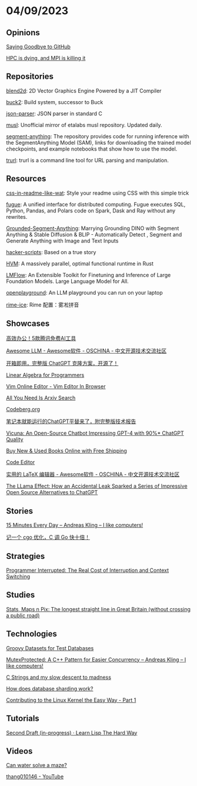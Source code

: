 # 04/09/2023

## Opinions
[Saying Goodbye to GitHub](https://ersei.net/en/blog/bye-bye-github)

[HPC is dying, and MPI is killing it](https://www.dursi.ca/post/hpc-is-dying-and-mpi-is-killing-it)

## Repositories
[blend2d](https://github.com/blend2d/blend2d): 2D Vector Graphics Engine Powered by a JIT Compiler

[buck2](https://github.com/facebook/buck2): Build system, successor to Buck

[json-parser](https://github.com/Barenboim/json-parser): JSON parser in standard C

[musl](https://github.com/bminor/musl): Unofficial mirror of etalabs musl repository. Updated daily.

[segment-anything](https://github.com/facebookresearch/segment-anything): The repository provides code for running inference with the SegmentAnything Model (SAM), links for downloading the trained model checkpoints, and example notebooks that show how to use the model.

[trurl](https://github.com/curl/trurl): trurl is a command line tool for URL parsing and manipulation.

## Resources
[css-in-readme-like-wat](https://github.com/sindresorhus/css-in-readme-like-wat): Style your readme using CSS with this simple trick

[fugue](https://github.com/fugue-project/fugue): A unified interface for distributed computing. Fugue executes SQL, Python, Pandas, and Polars code on Spark, Dask and Ray without any rewrites.

[Grounded-Segment-Anything](https://github.com/IDEA-Research/Grounded-Segment-Anything): Marrying Grounding DINO with Segment Anything & Stable Diffusion & BLIP - Automatically Detect , Segment and Generate Anything with Image and Text Inputs

[hacker-scripts](https://github.com/NARKOZ/hacker-scripts): Based on a true story

[HVM](https://github.com/HigherOrderCO/HVM): A massively parallel, optimal functional runtime in Rust

[LMFlow](https://github.com/OptimalScale/LMFlow): An Extensible Toolkit for Finetuning and Inference of Large Foundation Models. Large Language Model for All.

[openplayground](https://github.com/nat/openplayground): An LLM playground you can run on your laptop

[rime-ice](https://github.com/iDvel/rime-ice): Rime 配置：雾凇拼音

## Showcases
[高效办公！5款腾讯免费AI工具](https://mp.weixin.qq.com/s/K3PAKyAWcXkDi-pLvXFqBg)

[Awesome LLM - Awesome软件 - OSCHINA - 中文开源技术交流社区](https://www.oschina.net/project/awesome?columnId=51)

[开箱即用，完整版 ChatGPT 克隆方案，开源了！](https://mp.weixin.qq.com/s/C9b_oZu9jpw0oObEuDmd9w)

[Linear Algebra for Programmers](https://www.linearalgebraforprogrammers.com/)

[Vim Online Editor - Vim Editor In Browser](https://www.vimonlineeditor.com/)

[All You Need Is Arxiv Search](https://www.arxiv.dev/)

[Codeberg.org](https://codeberg.org/)

[笔记本就能运行的ChatGPT平替来了，附完整版技术报告](https://mp.weixin.qq.com/s/crpG4dtfQFe3Q7hR3oeyxQ)

[Vicuna: An Open-Source Chatbot Impressing GPT-4 with 90%* ChatGPT Quality](https://vicuna.lmsys.org/)

[Buy New & Used Books Online with Free Shipping](https://www.betterworldbooks.com/)

[Code Editor](https://editor.raspberrypi.org/)

[实用的 LaTeX 编辑器 - Awesome软件 - OSCHINA - 中文开源技术交流社区](https://www.oschina.net/project/awesome?columnId=52)

[The LLama Effect: How an Accidental Leak Sparked a Series of Impressive Open Source Alternatives to ChatGPT](https://thesequence.substack.com/p/the-llama-effect-how-an-accidental)

## Stories
[15 Minutes Every Day – Andreas Kling – I like computers!](https://awesomekling.github.io/15-minutes-every-day/)

[记一个 cgo 优化，C 调 Go 快十倍！](https://mp.weixin.qq.com/s/a3J-MDlrN-5DD6kDkDc_Og)

## Strategies
[Programmer Interrupted: The Real Cost of Interruption and Context Switching](https://contextkeeper.io/blog/the-real-cost-of-an-interruption-and-context-switching/)

## Studies
[Stats, Maps n Pix: The longest straight line in Great Britain (without crossing a public road)](http://www.statsmapsnpix.com/2023/04/the-longest-straight-line-in-great.html)

## Technologies
[Groovy Datasets for Test Databases](https://redis.com/blog/datasets-for-test-databases/)

[MutexProtected: A C++ Pattern for Easier Concurrency – Andreas Kling – I like computers!](https://awesomekling.github.io/MutexProtected-A-C++-Pattern-for-Easier-Concurrency/)

[C Strings and my slow descent to madness](https://www.deusinmachina.net/p/c-strings-and-my-slow-descent-to)

[How does database sharding work?](https://planetscale.com/blog/how-does-database-sharding-work)

[Contributing to the Linux Kernel the Easy Way - Part 1](https://developers.facebook.com/blog/post/2023/04/05/contributing-to-linux-kernel-the-easy-way-part-1/)

## Tutorials
[Second Draft (in-progress) · Learn Lisp The Hard Way](https://llthw.common-lisp.dev/)

## Videos
[Can water solve a maze?](https://www.youtube.com/watch?v=81ebWToAnvA)

[thang010146 - YouTube](https://www.youtube.com/user/thang010146)
